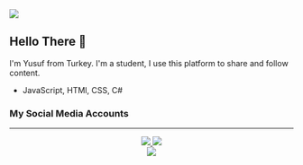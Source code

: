<img src="https://r.resimlink.com/rwzb.jpg">

## Hello There :wave:

I'm Yusuf from Turkey. I'm a student, I use this platform to share and follow content.

* JavaScript, HTMl, CSS, C#

### My Social Media Accounts

---
<div align="center"><a href="https://www.instagram.com/yusufbozd4g/">
<img src="https://img.shields.io/badge/Instagram-E4405F?style=for-the-badge&logo=instagram&logoColor=white">
<a>
<a href="https://www.twitter.com/yusufbozd4g/">
<img src="https://img.shields.io/badge/Twitter-1DA1F2?style=for-the-badge&logo=twitter&logoColor=white">
<a></div>


<div align="center"><img  src="https://media2.giphy.com/media/OrFmkOFx7PVK/giphy.gif?cid=790b761136a5d6e0b8f8a4d5712cb965963c94dd17ea70d4&rid=giphy.gif&ct=g"></div>

